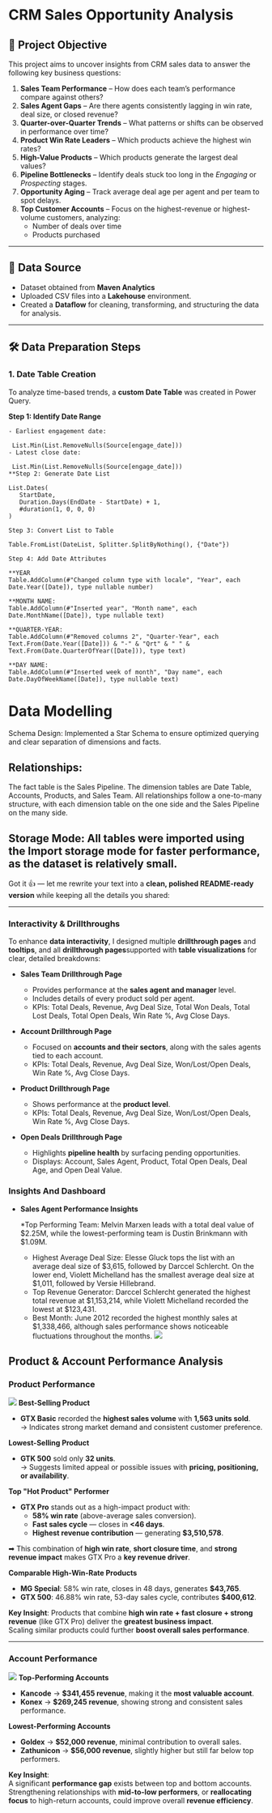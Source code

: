 # CRM Sales Opportunity Analysis

## 🎯 Project Objective
This project aims to uncover insights from CRM sales data to answer the following key business questions:

1. **Sales Team Performance** – How does each team’s performance compare against others?  
2. **Sales Agent Gaps** – Are there agents consistently lagging in win rate, deal size, or closed revenue?  
3. **Quarter-over-Quarter Trends** – What patterns or shifts can be observed in performance over time?  
4. **Product Win Rate Leaders** – Which products achieve the highest win rates?  
5. **High-Value Products** – Which products generate the largest deal values?  
6. **Pipeline Bottlenecks** – Identify deals stuck too long in the *Engaging* or *Prospecting* stages.  
7. **Opportunity Aging** – Track average deal age per agent and per team to spot delays.  
8. **Top Customer Accounts** – Focus on the highest-revenue or highest-volume customers, analyzing:
   - Number of deals over time  
   - Products purchased  

---

## 📂 Data Source
- Dataset obtained from **Maven Analytics**
- Uploaded CSV files into a **Lakehouse** environment.
- Created a **Dataflow** for cleaning, transforming, and structuring the data for analysis.

---

## 🛠 Data Preparation Steps

### 1. Date Table Creation
To analyze time-based trends, a **custom Date Table** was created in Power Query.

**Step 1: Identify Date Range**
 ```powerquery
- Earliest engagement date:  

  List.Min(List.RemoveNulls(Source[engage_date]))
- Latest close date:
  
  List.Min(List.RemoveNulls(Source[engage_date]))
**Step 2: Generate Date List

List.Dates(
    StartDate, 
    Duration.Days(EndDate - StartDate) + 1, 
    #duration(1, 0, 0, 0)
)

Step 3: Convert List to Table
  
Table.FromList(DateList, Splitter.SplitByNothing(), {"Date"})

Step 4: Add Date Attributes
 
**YEAR
 Table.AddColumn(#"Changed column type with locale", "Year", each Date.Year([Date]), type nullable number)

**MONTH NAME:
Table.AddColumn(#"Inserted year", "Month name", each Date.MonthName([Date]), type nullable text)

**QUARTER-YEAR:
Table.AddColumn(#"Removed columns 2", "Quarter-Year", each Text.From(Date.Year([Date])) & "-" & "Qrt" & " " & Text.From(Date.QuarterOfYear([Date])), type text)

**DAY NAME:
Table.AddColumn(#"Inserted week of month", "Day name", each Date.DayOfWeekName([Date]), type nullable text)
 ```

# Data Modelling
Schema Design: Implemented a Star Schema to ensure optimized querying and clear separation of dimensions and facts.

## Relationships:
The fact table is the Sales Pipeline.
The dimension tables are Date Table, Accounts, Products, and Sales Team.
All relationships follow a one-to-many structure, with each dimension table on the one side and the Sales Pipeline on the many side.

## Storage Mode: All tables were imported using the Import storage mode for faster performance, as the dataset is relatively small.


Got it 👍 — let me rewrite your text into a **clean, polished README-ready version** while keeping all the details you shared:

---

### Interactivity & Drillthroughs

To enhance **data interactivity**, I designed multiple **drillthrough pages** and **tooltips**, and all **drillthrough pages**supported with **table visualizations** for clear, detailed breakdowns:

* **Sales Team Drillthrough Page**

  * Provides performance at the **sales agent and manager** level.
  * Includes details of every product sold per agent.
  * KPIs: Total Deals, Revenue, Avg Deal Size, Total Won Deals, Total Lost Deals, Total Open Deals, Win Rate %, Avg Close Days.

* **Account Drillthrough Page**

  * Focused on **accounts and their sectors**, along with the sales agents tied to each account.
  * KPIs: Total Deals, Revenue, Avg Deal Size, Won/Lost/Open Deals, Win Rate %, Avg Close Days.

* **Product Drillthrough Page**

  * Shows performance at the **product level**.
  * KPIs: Total Deals, Revenue, Avg Deal Size, Won/Lost/Open Deals, Win Rate %, Avg Close Days.

* **Open Deals Drillthrough Page**

  * Highlights **pipeline health** by surfacing pending opportunities.
  * Displays: Account, Sales Agent, Product, Total Open Deals, Deal Age, and Open Deal Value.
 
### Insights And Dashboard

* **Sales Agent Performance Insights**

  *Top Performing Team: Melvin Marxen leads with a total deal value of $2.25M, while the      lowest-performing team is Dustin Brinkmann with $1.09M.
  * Highest Average Deal Size: Elesse Gluck tops the list with an average deal size of $3,615, followed by Darccel Schlercht. On the lower end, Violett Michelland has the smallest average deal size at $1,011, followed by Versie Hillebrand.
  * Top Revenue Generator: Darccel Schlercht generated the highest total revenue at $1,153,214, while Violett Michelland recorded the lowest at $123,431.
  * Best Month: June 2012 recorded the highest monthly sales at $1,338,466, although sales performance shows noticeable fluctuations throughout the months.
  ![](salesAgentPeformance.png)

##  Product & Account Performance Analysis

###  Product Performance
 ![](salesAgentPeformance.png)
**Best-Selling Product**
- **GTX Basic** recorded the **highest sales volume** with **1,563 units sold**.  
  → Indicates strong market demand and consistent customer preference.  

**Lowest-Selling Product**
- **GTK 500** sold only **32 units**.  
  → Suggests limited appeal or possible issues with **pricing, positioning, or availability**.  

**Top "Hot Product" Performer**
- **GTX Pro** stands out as a high-impact product with:  
  - **58% win rate** (above-average sales conversion).  
  - **Fast sales cycle** — closes in **<46 days**.  
  - **Highest revenue contribution** — generating **$3,510,578**.  

➡ This combination of **high win rate**, **short closure time**, and **strong revenue impact** makes GTX Pro a **key revenue driver**.  

**Comparable High-Win-Rate Products**
- **MG Special**: 58% win rate, closes in 48 days, generates **$43,765**.  
- **GTX 500**: 46.88% win rate, 53-day sales cycle, contributes **$400,612**.  

 **Key Insight**: Products that combine **high win rate + fast closure + strong revenue** (like GTX Pro) deliver the **greatest business impact**.  
Scaling similar products could further **boost overall sales performance**.  

---

###  Account Performance
 ![](salesAgentPeformance.png)
**Top-Performing Accounts**
- **Kancode** → **$341,455 revenue**, making it the **most valuable account**.  
- **Konex** → **$269,245 revenue**, showing strong and consistent sales performance.  

**Lowest-Performing Accounts**
- **Goldex** → **$52,000 revenue**, minimal contribution to overall sales.  
- **Zathunicon** → **$56,000 revenue**, slightly higher but still far below top performers.  

**Key Insight**:  
A significant **performance gap** exists between top and bottom accounts.  
Strengthening relationships with **mid-to-low performers**, or **reallocating focus** to high-return accounts, could improve overall **revenue efficiency**.  






